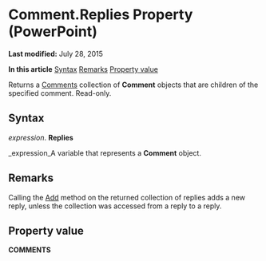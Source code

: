 
# Comment.Replies Property (PowerPoint)

 **Last modified:** July 28, 2015

 **In this article**
 [Syntax](#sectionSection0)
 [Remarks](#sectionSection1)
 [Property value](#sectionSection2)


Returns a  [Comments](1f29db7c-90fa-db9f-5229-136534ce803d.md) collection of **Comment** objects that are children of the specified comment. Read-only.


## Syntax
<a name="sectionSection0"> </a>

 _expression_. **Replies**

 _expression_A variable that represents a  **Comment** object.


## Remarks
<a name="sectionSection1"> </a>

Calling the  [Add](ab520c51-2a8b-2e37-2e4c-8fce7a70a5ab.md) method on the returned collection of replies adds a new reply, unless the collection was accessed from a reply to a reply.


## Property value
<a name="sectionSection2"> </a>

 **COMMENTS**

